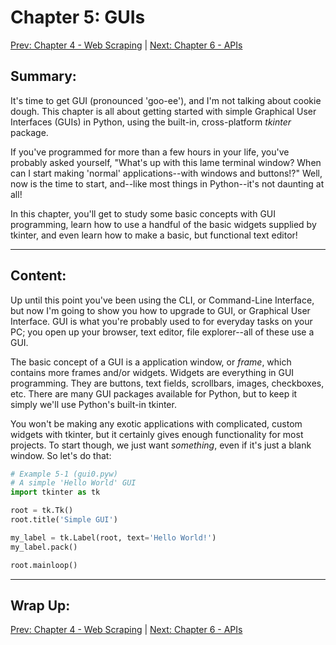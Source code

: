# Chapter 5: GUIs

[Prev: Chapter 4 - Web Scraping](./chapter04.md) \| [Next: Chapter 6 - APIs](./chapter06.md)

## Summary:

It's time to get GUI \(pronounced 'goo-ee'\), and I'm not talking about cookie dough.
This chapter is all about getting started with simple Graphical User Interfaces
\(GUIs\) in Python, using the built-in, cross-platform _tkinter_ package.

If you've programmed for more than a few hours in your life, you've probably
asked yourself, "What's up with this lame terminal window? When can I start
making 'normal' applications--with windows and buttons!?" Well, now is the
time to start, and--like most things in Python--it's not daunting at all!

In this chapter, you'll get to study some basic concepts with GUI programming,
learn how to use a handful of the basic widgets supplied by tkinter, and
even learn how to make a basic, but functional text editor!

---

## Content:

Up until this point you've been using the CLI, or Command-Line Interface, but now I'm going to show you how to upgrade to GUI, or Graphical User Interface. GUI is what you're probably used to for everyday tasks on your PC; you open up your browser, text editor, file explorer--all of these use a GUI.

The basic concept of a GUI is a application window, or _frame_, which contains more frames and\/or widgets. Widgets are everything in GUI programming. They are buttons, text fields, scrollbars, images, checkboxes, etc. There are many GUI packages available for Python, but to keep it simply we'll use Python's built-in tkinter.

You won't be making any exotic applications with complicated, custom widgets with tkinter, but it certainly gives enough functionality for most projects. To start though, we just want _something_, even if it's just a blank window. So let's do that:

```python
# Example 5-1 (gui0.pyw)
# A simple 'Hello World' GUI
import tkinter as tk

root = tk.Tk()
root.title('Simple GUI')

my_label = tk.Label(root, text='Hello World!')
my_label.pack()

root.mainloop()
```

---

## Wrap Up:

[Prev: Chapter 4 - Web Scraping](./chapter04.md) \| [Next: Chapter 6 - APIs](./chapter06.md)
